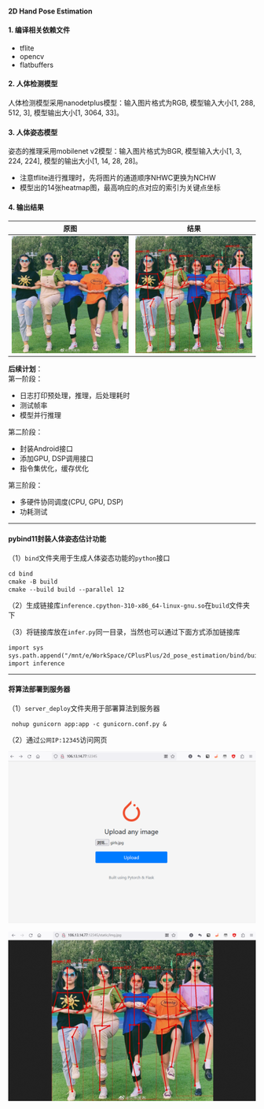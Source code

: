#### 2D Hand Pose Estimation 

#### 1. 编译相关依赖文件
* tflite
* opencv
* flatbuffers

#### 2. 人体检测模型
人体检测模型采用nanodetplus模型：输入图片格式为RGB, 模型输入大小[1, 288, 512, 3], 模型输出大小[1, 3064, 33]。

#### 3. 人体姿态模型
姿态的推理采用mobilenet v2模型：输入图片格式为BGR, 模型输入大小[1, 3, 224, 224], 模型的输出大小[1, 14, 28, 28]。

* 注意tflite进行推理时，先将图片的通道顺序NHWC更换为NCHW
* 模型出的14张heatmap图，最高响应的点对应的索引为关键点坐标

#### 4. 输出结果

|          原图           |            结果             |
|:---------------------:|:-------------------------:|
| ![](./data/girls.jpg) | ![](./data/girls_out.jpg) |

**后续计划**：            
第一阶段：      
* 日志打印预处理，推理，后处理耗时        
* 测试帧率       
* 模型并行推理              
                        

第二阶段：
* 封装Android接口         
* 添加GPU, DSP调用接口       
* 指令集优化，缓存优化        

第三阶段：
* 多硬件协同调度(CPU, GPU, DSP)
* 功耗测试

___

#### pybind11封装人体姿态估计功能

（1）`bind`文件夹用于生成人体姿态功能的`python`接口

```
cd bind
cmake -B build 
cmake --build build --parallel 12
```

（2）生成链接库`inference.cpython-310-x86_64-linux-gnu.so`在`build`文件夹下

（3）将链接库放在`infer.py`同一目录，当然也可以通过下面方式添加链接库

```
import sys
sys.path.append("/mnt/e/WorkSpace/CPlusPlus/2d_pose_estimation/bind/build/")
import inference
```

____

#### 将算法部署到服务器

（1）`server_deploy`文件夹用于部署算法到服务器

```
 nohup gunicorn app:app -c gunicorn.conf.py &
```

（2）通过`公网IP:12345`访问网页

![](./data/page1.png)

![](./data/page2.png)

